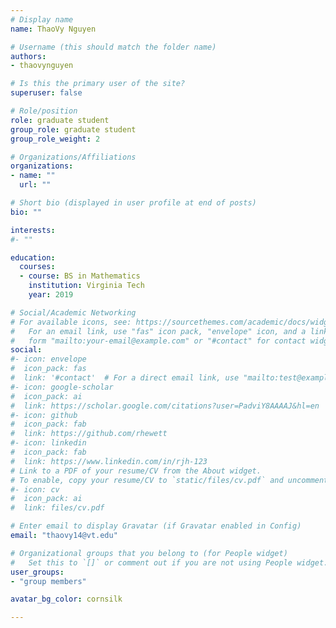 ```yaml
---
# Display name
name: ThaoVy Nguyen

# Username (this should match the folder name)
authors:
- thaovynguyen

# Is this the primary user of the site?
superuser: false

# Role/position
role: graduate student
group_role: graduate student
group_role_weight: 2

# Organizations/Affiliations
organizations:
- name: ""
  url: ""

# Short bio (displayed in user profile at end of posts)
bio: ""

interests:
#- ""

education:
  courses:
  - course: BS in Mathematics
    institution: Virginia Tech
    year: 2019

# Social/Academic Networking
# For available icons, see: https://sourcethemes.com/academic/docs/widgets/#icons
#   For an email link, use "fas" icon pack, "envelope" icon, and a link in the
#   form "mailto:your-email@example.com" or "#contact" for contact widget.
social:
#- icon: envelope
#  icon_pack: fas
#  link: '#contact'  # For a direct email link, use "mailto:test@example.org".
#- icon: google-scholar
#  icon_pack: ai
#  link: https://scholar.google.com/citations?user=PadviY8AAAAJ&hl=en
#- icon: github
#  icon_pack: fab
#  link: https://github.com/rhewett
#- icon: linkedin
#  icon_pack: fab
#  link: https://www.linkedin.com/in/rjh-123
# Link to a PDF of your resume/CV from the About widget.
# To enable, copy your resume/CV to `static/files/cv.pdf` and uncomment the lines below.  
#- icon: cv
#  icon_pack: ai
#  link: files/cv.pdf

# Enter email to display Gravatar (if Gravatar enabled in Config)
email: "thaovy14@vt.edu"

# Organizational groups that you belong to (for People widget)
#   Set this to `[]` or comment out if you are not using People widget.  
user_groups:
- "group members"

avatar_bg_color: cornsilk

---
```


